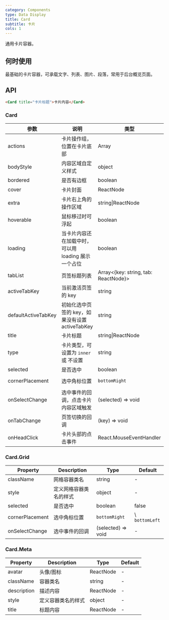 ```yaml
---
category: Components
type: Data Display
title: Card
subtitle: 卡片
cols: 1
---
```


通用卡片容器。

## 何时使用

最基础的卡片容器，可承载文字、列表、图片、段落，常用于后台概览页面。

## API

```html
<Card title="卡片标题">卡片内容</Card>
```

### Card

| 参数 | 说明 | 类型 | 默认值 |
| --- | --- | --- | --- |
| actions | 卡片操作组，位置在卡片底部 | Array<ReactNode> | - |
| bodyStyle | 内容区域自定义样式 | object | - |
| bordered | 是否有边框 | boolean | true |
| cover | 卡片封面 | ReactNode | - |
| extra | 卡片右上角的操作区域 | string\|ReactNode | - |
| hoverable | 鼠标移过时可浮起 | boolean | false |
| loading | 当卡片内容还在加载中时，可以用 loading 展示一个占位 | boolean | false |
| tabList | 页签标题列表 | Array&lt;{key: string, tab: ReactNode}> | - |
| activeTabKey | 当前激活页签的 key | string | - |
| defaultActiveTabKey | 初始化选中页签的 key，如果没有设置 activeTabKey | string | 第一个页签 |
| title | 卡片标题 | string\|ReactNode | - |
| type | 卡片类型，可设置为 `inner` 或 不设置 | string | - |
| selected | 是否选中 | boolean | false |
| cornerPlacement | 选中角标位置 | `bottomRight` |\ `bottomLeft` |\ `topLeft` |\ `topRight` | 卡片高度大于 50px 为 `bottomRight`，否则为 `topRight` |
| onSelectChange | 选中事件的回调，点击卡片内容区域触发 | (selected) => void | - |
| onTabChange | 页签切换的回调 | (key) => void | - |
| onHeadClick | 卡片头部的点击事件 | React.MouseEventHandler<any> | - |

### Card.Grid

| Property | Description | Type | Default |
| -------- | ----------- | ---- | ------- |
| className | 网格容器类名 | string | - |
| style | 定义网格容器类名的样式 | object | - |
| selected | 是否选中 | boolean | false |
| cornerPlacement | 选中角标位置 | `bottomRight` |\ `bottomLeft` |\ `topLeft` |\ `topRight` | 卡片高度大于 50px 为 `bottomRight`，否则为 `topRight` |
| onSelectChange | 选中事件的回调 | (selected) => void | - |

### Card.Meta

| Property | Description | Type | Default |
| -------- | ----------- | ---- | ------- |
| avatar | 头像/图标 | ReactNode | - |
| className | 容器类名 | string | - |
| description | 描述内容 | ReactNode | - |
| style | 定义容器类名的样式 | object | - |
| title | 标题内容 | ReactNode | - |
